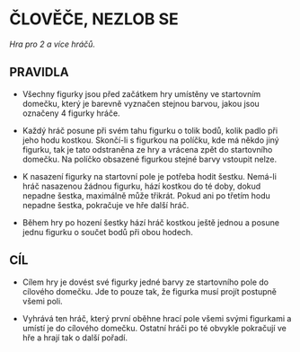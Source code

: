 # ČLOVĚČE, NEZLOB SE

*Hra pro 2 a více hráčů.*

## PRAVIDLA

- Všechny figurky jsou před začátkem hry umístěny ve startovním domečku, který je barevně vyznačen stejnou barvou, jakou jsou označeny 4 figurky hráče.
    
- Každý hráč posune při svém tahu figurku o tolik bodů, kolik padlo při jeho hodu kostkou. Skončí-li s figurkou na políčku, kde má někdo jiný figurku, tak je tato odstraněna ze hry a vrácena zpět do startovního domečku. Na políčko obsazené figurkou stejné barvy vstoupit nelze.

- K nasazení figurky na startovní pole je potřeba hodit šestku. Nemá-li hráč nasazenou žádnou figurku, hází kostkou do té doby, dokud nepadne šestka, maximálně může třikrát. Pokud ani po třetím hodu nepadne šestka, pokračuje ve hře další hráč.
- Během hry po hození šestky hází hráč kostkou ještě jednou a posune jednu figurku o součet bodů při obou hodech.

## CÍL
- Cílem hry je dovést své figurky jedné barvy ze startovního pole do cílového domečku. Jde to pouze tak, že figurka musí projít postupně všemi poli.

- Vyhrává ten hráč, který první oběhne hrací pole všemi svými figurkami a umístí je do cílového domečku. Ostatní hráči po té obvykle pokračují ve hře a hrají tak o další pořadí.